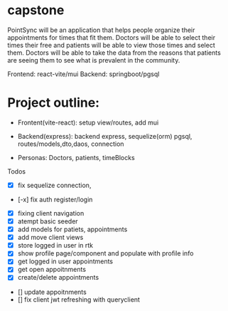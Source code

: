 # capstone

PointSync will be an application that helps people organize their appointments for times that fit them. Doctors will be able to select their times their free and patients will be able to view those times and select them.
Doctors will be able to take the data from the reasons that patients are seeing them to see what is prevalent in the community.

Frontend: react-vite/mui
Backend: springboot/pgsql

# Project outline:

- Frontent(vite-react): setup view/routes, add mui

- Backend(express): backend express, sequelize(orm) pgsql, routes/models,dto,daos, connection

- Personas: Doctors, patients, timeBlocks

Todos
- [x] fix sequelize connection,
- [-x] fix auth register/login
- [x] fixing client navigation
- [x] atempt basic seeder
- [x] add models for patiets, appointments
- [x] add move client views
- [x] store logged in user in rtk
- [x] show profile page/component and populate with profile info
- [x] get logged in user appointments
- [x] get open appoitnments
- [x] create/delete appointments
- [] update appoitnments
- [] fix client jwt refreshing with queryclient